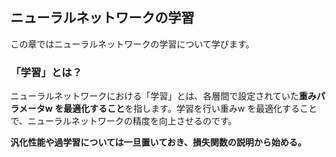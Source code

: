 ## ニューラルネットワークの学習

この章ではニューラルネットワークの学習について学びます。

### 「学習」とは？
ニューラルネットワークにおける「学習」とは、各層間で設定されていた**重みパラメータw を最適化すること**を指します。学習を行い重みw を最適化することで、ニューラルネットワークの精度を向上させるのです。

**汎化性能や過学習については一旦置いておき、損失関数の説明から始める。**
